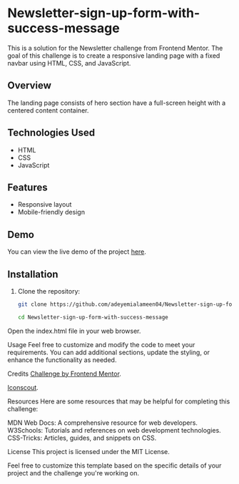 # Newsletter-sign-up-form-with-success-message

This is a solution for the Newsletter challenge from Frontend Mentor. The goal of this challenge is to create a responsive landing page with a fixed navbar using HTML, CSS, and JavaScript.

## Overview

The landing page consists of hero section have a full-screen height with a centered content container.

## Technologies Used

- HTML
- CSS
- JavaScript

## Features

- Responsive layout
- Mobile-friendly design

## Demo

You can view the live demo of the project [here](https://newsletter-sign-up-form-with-success-message-theta.vercel.app).

## Installation

1. Clone the repository:

   ```bash
   git clone https://github.com/adeyemialameen04/Newsletter-sign-up-form-with-success-message.git

   cd Newsletter-sign-up-form-with-success-message

Open the index.html file in your web browser.

Usage
Feel free to customize and modify the code to meet your requirements. You can add additional sections, update the styling, or enhance the functionality as needed.

Credits
[Challenge by Frontend Mentor](https://www.frontendmentor.io/).


[Iconscout](https://iconscout.com/).

Resources
Here are some resources that may be helpful for completing this challenge:

MDN Web Docs: A comprehensive resource for web developers.
W3Schools: Tutorials and references on web development technologies.
CSS-Tricks: Articles, guides, and snippets on CSS.

License
This project is licensed under the MIT License.

Feel free to customize this template based on the specific details of your project and the challenge you're working on.
